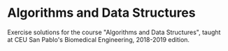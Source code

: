 Algorithms and Data Structures
==============================

Exercise solutions for the course "Algorithms and Data Structures", taught at CEU San Pablo's Biomedical Engineering, 2018-2019 edition.
